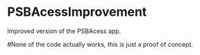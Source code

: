 # PSBAcessImprovement
Improved version of the PSBAcess app.



#None of the code actually works, this is just a proof of concept.
